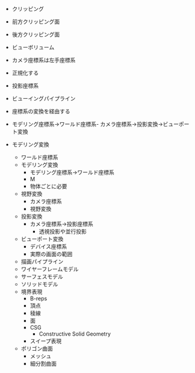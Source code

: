 - クリッピング
- 前方クリッピング面
- 後方クリッピング面
- ビューボリューム
- カメラ座標系は左手座標系
- 正規化する
- 投影座標系 

- ビューイングパイプライン
- 座標系の変換を経由する
- モデリング座標系→ワールド座標系- カメラ座標系→投影変換→ビューポート変換

- モデリング変換
  - ワールド座標系
  - モデリング変換
    - モデリング座標系→ワールド座標系
    - M
    - 物体ごとに必要
  - 視野変換
    - カメラ座標系
    - 視野変換
  - 投影変換
    - カメラ座標系→投影座標系
      - 透視投影や並行投影
  - ビューポート変換
    - デバイス座標系
    - 実際の画面の範囲
  - 描画パイプライン
  - ワイヤーフレームモデル
  - サーフェスモデル
  - ソリッドモデル
  - 境界表現
    - B-reps
    - 頂点
    - 稜線
    - 面
    - CSG
      - Constructive Solid Geometry
    - スイープ表現
  - ポリゴン曲面
    - メッシュ
    - 細分割曲面
